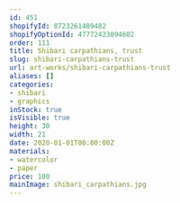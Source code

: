 ```yaml
---
id: 451
shopifyId: 8723261489482
shopifyOptionId: 47772423094602
order: 111
title: Shibari carpathians, trust
slug: shibari-carpathians-trust
url: art-works/shibari-carpathians-trust
aliases: []
categories:
- shibari
- graphics
inStock: true
isVisible: true
height: 30
width: 21
date: 2020-01-01T00:00:00Z
materials:
- watercolor
- paper
price: 100
mainImage: shibari_carpathians.jpg
---
```

